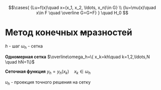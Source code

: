 $$\cases{
{Lu=f(x)\quad x=(x_1, x_2, \ldots, x_n)\in G} \\ 
{lu=\mu(x)\quad x\in F \quad \overline G=G+F}
}
\quad H_0
$$
# Метод конечных ~~м~~разностей
$h$ - шаг
$\omega_h$ - сетка

**Одномерная сетка**
	$\overline\omega_h=\{ x_k=kh\quad k=1,2,\ldots,N \quad hN=1\}$

**Сеточная функция**
	$y_h=y_h(x_k)\quad x_k\in \omega_h$

$u_h$ - проекция точного решения на сетку


